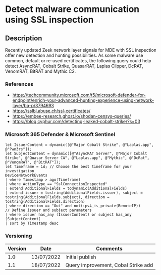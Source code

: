 # Detect malware communication using SSL inspection

## Description

Recently updated Zeek network layer signals for MDE with SSL inspection offer new detection and hunting possibilities. As some malware use common, default or re-used certificates, the following query could help detect AsyncRAT, Cobalt Strike, QuasarRAT, Laplas Clipper, DcRAT, VenomRAT, BitRAT and Mythic C2.

### References
- https://techcommunity.microsoft.com/t5/microsoft-defender-for-endpoint/enrich-your-advanced-hunting-experience-using-network-layer/ba-p/3794693
- https://sslbl.abuse.ch/ssl-certificates/
- https://embee-research.ghost.io/shodan-censys-queries/
- https://blog.cyphur.com/detecting-leaked-cobalt-strike/?s=03

### Microsoft 365 Defender & Microsoft Sentinel
```
let IssuerContent = dynamic([@"Major Cobalt Strike", @"Laplas.app", @"Pwn3rs"]);
let SubjectContent = dynamic([@"AsyncRAT Server", @"Major Cobalt Strike", @"Quasar Server CA", @"Laplas.app", @"Mythic", @"DcRat", @"VenomRAT", @"BitRAT"]);
let Timeframe = 1d; // Choose the best timeframe for your investigation
DeviceNetworkEvents
| where Timestamp > ago(Timeframe)
| where ActionType == "SslConnectionInspected"
| extend AdditionalFields = todynamic(AdditionalFields)
| extend issuer = tostring(AdditionalFields.issuer), subject = tostring(AdditionalFields.subject), direction = tostring(AdditionalFields.direction)
| where direction == "Out" and not(ipv4_is_private(RemoteIP))
// Define issuer and subject parameters
| where issuer has_any (IssuerContent) or subject has_any (SubjectContent)
| sort by Timestamp desc 
```

### Versioning
| Version       | Date          | Comments                               |
| ------------- |---------------| ---------------------------------------|
| 1.0           | 13/07/2022    | Initial publish                        |
| 1.1           | 18/07/2022    | Query improvement, Cobal Strike add    |
